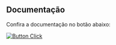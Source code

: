 ## Documentação

Confira a documentação no botão abaixo:

[![Button Click]][Link]

[Button Click]: https://img.shields.io/badge/Documentação-37a779?style=for-the-badge
[Link]: https://inteli-ec-kikuchi.github.io/ponderadas-m10/ponderada3/02-ponderada3/